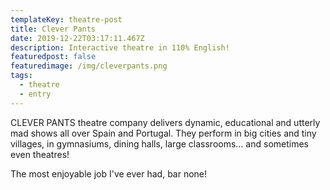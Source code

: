 ```yaml
---
templateKey: theatre-post
title: Clever Pants
date: 2019-12-22T03:17:11.467Z
description: Interactive theatre in 110% English!
featuredpost: false
featuredimage: /img/cleverpants.png
tags:
  - theatre
  - entry
---
```

CLEVER PANTS theatre company delivers dynamic, educational and utterly mad shows all over Spain and Portugal. They perform in big cities and tiny villages, in gymnasiums, dining halls, large classrooms... and sometimes even theatres!

The most enjoyable job I've ever had, bar none!
